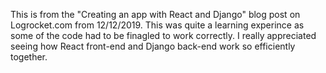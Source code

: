 This is from the "Creating an app with React and Django" blog post on Logrocket.com from 12/12/2019.  This was quite a learning experince as some of the code had to be finagled to work correctly.  I really appreciated seeing how React front-end and Django back-end work so efficiently together.
